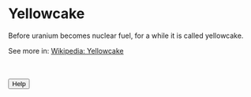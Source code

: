 # Yellowcake

Before uranium becomes nuclear fuel, for a while it is called yellowcake.

See more in: <a href="https://en.wikipedia.org/wiki/Yellowcake" target="_blank">Wikipedia: Yellowcake</a>


<br>
<br>
<button name="help-button">Help</button>

<script src="//api.glia.com/salemove_integration.js"></script>
